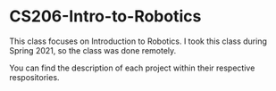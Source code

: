 # CS206-Intro-to-Robotics

This class focuses on Introduction to Robotics. I took this class during Spring 2021, so the class was done remotely. 

You can find the description of each project within their respective respositories. 
